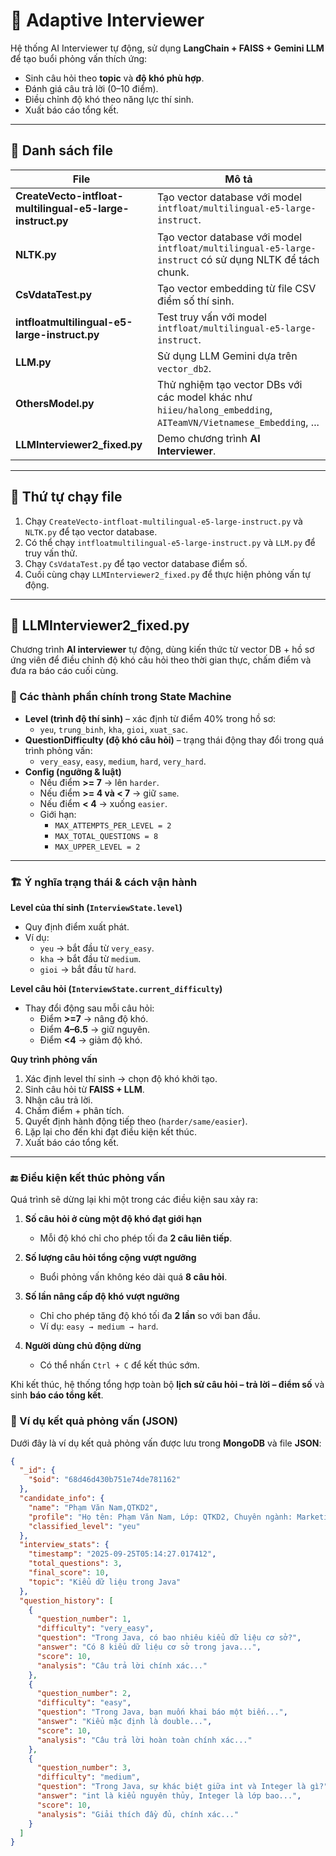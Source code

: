 # 🤖 Adaptive Interviewer

Hệ thống AI Interviewer tự động, sử dụng **LangChain + FAISS + Gemini LLM** để tạo buổi phỏng vấn thích ứng:  
- Sinh câu hỏi theo **topic** và **độ khó phù hợp**.  
- Đánh giá câu trả lời (0–10 điểm).  
- Điều chỉnh độ khó theo năng lực thí sinh.  
- Xuất báo cáo tổng kết.  

---

## 📂 Danh sách file

| File | Mô tả |
|------|-------|
| **CreateVecto-intfloat-multilingual-e5-large-instruct.py** | Tạo vector database với model `intfloat/multilingual-e5-large-instruct`. |
| **NLTK.py** | Tạo vector database với model `intfloat/multilingual-e5-large-instruct` có sử dụng NLTK để tách chunk. |
| **CsVdataTest.py** | Tạo vector embedding từ file CSV điểm số thí sinh. |
| **intfloatmultilingual-e5-large-instruct.py** | Test truy vấn với model `intfloat/multilingual-e5-large-instruct`. |
| **LLM.py** | Sử dụng LLM Gemini dựa trên `vector_db2`. |
| **OthersModel.py** | Thử nghiệm tạo vector DBs với các model khác như `hiieu/halong_embedding`, `AITeamVN/Vietnamese_Embedding`, ... |
| **LLMInterviewer2_fixed.py** | Demo chương trình **AI Interviewer**. |

---

## 🚀 Thứ tự chạy file
1. Chạy `CreateVecto-intfloat-multilingual-e5-large-instruct.py` và `NLTK.py` để tạo vector database.  
2. Có thể chạy `intfloatmultilingual-e5-large-instruct.py` và `LLM.py` để truy vấn thử.  
3. Chạy `CsVdataTest.py` để tạo vector database điểm số.  
4. Cuối cùng chạy `LLMInterviewer2_fixed.py` để thực hiện phỏng vấn tự động.  

---

## 🎤 LLMInterviewer2_fixed.py

Chương trình **AI interviewer** tự động, dùng kiến thức từ vector DB + hồ sơ ứng viên để điều chỉnh độ khó câu hỏi theo thời gian thực, chấm điểm và đưa ra báo cáo cuối cùng.  

### 🧩 Các thành phần chính trong State Machine
- **Level (trình độ thí sinh)** – xác định từ điểm 40% trong hồ sơ:  
  - `yeu`, `trung_binh`, `kha`, `gioi`, `xuat_sac`.
- **QuestionDifficulty (độ khó câu hỏi)** – trạng thái động thay đổi trong quá trình phỏng vấn:  
  - `very_easy`, `easy`, `medium`, `hard`, `very_hard`.
- **Config (ngưỡng & luật)**  
  - Nếu điểm **>= 7** → lên `harder`.  
  - Nếu điểm **>= 4 và < 7** → giữ `same`.  
  - Nếu điểm **< 4** → xuống `easier`.  
  - Giới hạn:  
    - `MAX_ATTEMPTS_PER_LEVEL = 2`  
    - `MAX_TOTAL_QUESTIONS = 8`  
    - `MAX_UPPER_LEVEL = 2`  

---

### 🏗️ Ý nghĩa trạng thái & cách vận hành

**Level của thí sinh (`InterviewState.level`)**

- Quy định điểm xuất phát.  
- Ví dụ:  
  - `yeu` → bắt đầu từ `very_easy`.  
  - `kha` → bắt đầu từ `medium`.  
  - `gioi` → bắt đầu từ `hard`.  

**Level câu hỏi (`InterviewState.current_difficulty`)**

- Thay đổi động sau mỗi câu hỏi:  
  - Điểm **>=7** → nâng độ khó.  
  - Điểm **4–6.5** → giữ nguyên.  
  - Điểm **<4** → giảm độ khó.  

**Quy trình phỏng vấn**

1. Xác định level thí sinh → chọn độ khó khởi tạo.  
2. Sinh câu hỏi từ **FAISS + LLM**.  
3. Nhận câu trả lời.  
4. Chấm điểm + phân tích.  
5. Quyết định hành động tiếp theo (`harder/same/easier`).  
6. Lặp lại cho đến khi đạt điều kiện kết thúc.  
7. Xuất báo cáo tổng kết.  

---

### 🔚 Điều kiện kết thúc phỏng vấn

Quá trình sẽ dừng lại khi một trong các điều kiện sau xảy ra:

1. **Số câu hỏi ở cùng một độ khó đạt giới hạn**  
   - Mỗi độ khó chỉ cho phép tối đa **2 câu liên tiếp**.  

2. **Số lượng câu hỏi tổng cộng vượt ngưỡng**  
   - Buổi phỏng vấn không kéo dài quá **8 câu hỏi**.  

3. **Số lần nâng cấp độ khó vượt ngưỡng**  
   - Chỉ cho phép tăng độ khó tối đa **2 lần** so với ban đầu.  
   - Ví dụ: `easy → medium → hard`.  

4. **Người dùng chủ động dừng**  
   - Có thể nhấn `Ctrl + C` để kết thúc sớm.  

Khi kết thúc, hệ thống tổng hợp toàn bộ **lịch sử câu hỏi – trả lời – điểm số** và sinh **báo cáo tổng kết**.  

### 📑 Ví dụ kết quả phỏng vấn (JSON)

Dưới đây là ví dụ kết quả phỏng vấn được lưu trong **MongoDB** và file **JSON**:

```json
{
  "_id": {
    "$oid": "68d46d430b751e74de781162"
  },
  "candidate_info": {
    "name": "Phạm Văn Nam,QTKD2",
    "profile": "Họ tên: Phạm Văn Nam, Lớp: QTKD2, Chuyên ngành: Marketing, Điểm chuyên cần: 6.4, Điểm 40%: 4.8, ",
    "classified_level": "yeu"
  },
  "interview_stats": {
    "timestamp": "2025-09-25T05:14:27.017412",
    "total_questions": 3,
    "final_score": 10,
    "topic": "Kiểu dữ liệu trong Java"
  },
  "question_history": [
    {
      "question_number": 1,
      "difficulty": "very_easy",
      "question": "Trong Java, có bao nhiêu kiểu dữ liệu cơ sở?",
      "answer": "Có 8 kiểu dữ liệu cơ sở trong java...",
      "score": 10,
      "analysis": "Câu trả lời chính xác..."
    },
    {
      "question_number": 2,
      "difficulty": "easy",
      "question": "Trong Java, bạn muốn khai báo một biến...",
      "answer": "Kiểu mặc định là double...",
      "score": 10,
      "analysis": "Câu trả lời hoàn toàn chính xác..."
    },
    {
      "question_number": 3,
      "difficulty": "medium",
      "question": "Trong Java, sự khác biệt giữa int và Integer là gì?",
      "answer": "int là kiểu nguyên thủy, Integer là lớp bao...",
      "score": 10,
      "analysis": "Giải thích đầy đủ, chính xác..."
    }
  ]
}
